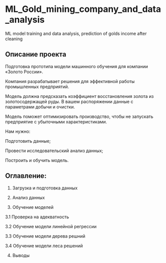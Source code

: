 # ML_Gold_mining_company_and_data_analysis
ML model training and data analysis, prediction of golds income after cleaning

## Описание проекта
Подготовка прототипа модели машинного обучения для компании «Золото России». 

Компания разрабатывает решения для эффективной работы промышленных предприятий.

Модель должна предсказать коэффициент восстановления золота из золотосодержащей руды. В вашем распоряжении данные с параметрами добычи и очистки.

Модель поможет оптимизировать производство, чтобы не запускать предприятие с убыточными характеристиками.

Нам нужно:

Подготовить данные;

Провести исследовательский анализ данных;

Построить и обучить модель.

## Оглавление:

1. Загрузка и подготовка данных

2. Анализ данных

3. Обучение моделей

3.1 Проверка на адекватность

3.2 Обучение модели линейной регрессии

3.3 Обучение модели дерева решний

3.4 Обучение модели леса решений

4. Выводы
